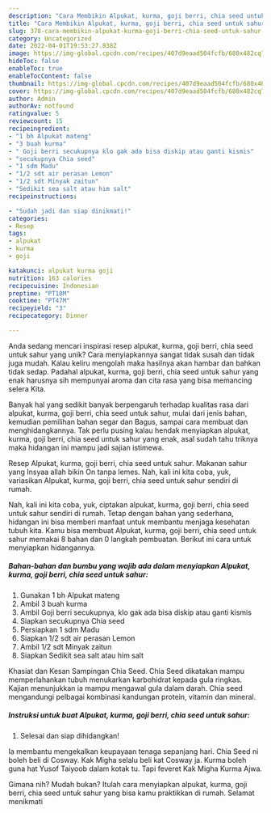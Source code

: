 ```yaml
---
description: "Cara Membikin Alpukat, kurma, goji berri, chia seed untuk sahur yang Lezat Sekali"
title: "Cara Membikin Alpukat, kurma, goji berri, chia seed untuk sahur yang Lezat Sekali"
slug: 378-cara-membikin-alpukat-kurma-goji-berri-chia-seed-untuk-sahur-yang-lezat-sekali
category: Uncategorized
date: 2022-04-01T19:53:27.838Z
image: https://img-global.cpcdn.com/recipes/407d9eaad504fcfb/680x482cq70/alpukat-kurma-goji-berri-chia-seed-untuk-sahur-foto-resep-utama.jpg
hideToc: false
enableToc: true
enableTocContent: false
thumbnail: https://img-global.cpcdn.com/recipes/407d9eaad504fcfb/680x482cq70/alpukat-kurma-goji-berri-chia-seed-untuk-sahur-foto-resep-utama.jpg
cover: https://img-global.cpcdn.com/recipes/407d9eaad504fcfb/680x482cq70/alpukat-kurma-goji-berri-chia-seed-untuk-sahur-foto-resep-utama.jpg
author: Admin
authorAv: notfound
ratingvalue: 5
reviewcount: 15
recipeingredient:
- "1 bh Alpukat mateng"
- "3 buah kurma"
- " Goji berri secukupnya klo gak ada bisa diskip atau ganti kismis"
- "secukupnya Chia seed"
- "1 sdm Madu"
- "1/2 sdt air perasan Lemon"
- "1/2 sdt Minyak zaitun"
- "Sedikit sea salt atau him salt"
recipeinstructions:

- "Sudah jadi dan siap dinikmati!"
categories:
- Resep
tags:
- alpukat
- kurma
- goji

katakunci: alpukat kurma goji 
nutrition: 163 calories
recipecuisine: Indonesian
preptime: "PT18M"
cooktime: "PT47M"
recipeyield: "3"
recipecategory: Dinner

---
```





Anda sedang mencari inspirasi resep alpukat, kurma, goji berri, chia seed untuk sahur yang unik? Cara menyiapkannya sangat tidak susah dan tidak juga mudah. Kalau keliru mengolah maka hasilnya akan hambar dan bahkan tidak sedap. Padahal alpukat, kurma, goji berri, chia seed untuk sahur yang enak harusnya sih mempunyai aroma dan cita rasa yang bisa memancing selera Kita.





Banyak hal yang sedikit banyak berpengaruh terhadap kualitas rasa dari alpukat, kurma, goji berri, chia seed untuk sahur, mulai dari jenis bahan, kemudian pemilihan bahan segar dan Bagus, sampai cara membuat dan menghidangkannya. Tak perlu pusing kalau hendak menyiapkan alpukat, kurma, goji berri, chia seed untuk sahur yang enak,      asal sudah tahu triknya maka hidangan ini mampu jadi sajian istimewa.














Resep Alpukat, kurma, goji berri, chia seed untuk sahur. Makanan sahur yang Insyaa allah bikin On tanpa lemes. Nah, kali ini kita coba, yuk, variasikan Alpukat, kurma, goji berri, chia seed untuk sahur sendiri di rumah.






Nah, kali ini kita coba, yuk, ciptakan alpukat, kurma, goji berri, chia seed untuk sahur sendiri di rumah. Tetap dengan bahan yang sederhana, hidangan ini bisa memberi manfaat untuk membantu menjaga kesehatan tubuh kita. Kamu bisa membuat Alpukat, kurma, goji berri, chia seed untuk sahur memakai 8 bahan dan 0 langkah pembuatan. Berikut ini cara untuk menyiapkan hidangannya.

<!--inarticleads1-->

##### Bahan-bahan dan bumbu yang wajib ada dalam menyiapkan Alpukat, kurma, goji berri, chia seed untuk sahur:

1. Gunakan 1 bh Alpukat mateng
1. Ambil 3 buah kurma
1. Ambil  Goji berri secukupnya, klo gak ada bisa diskip atau ganti kismis
1. Siapkan secukupnya Chia seed
1. Persiapkan 1 sdm Madu
1. Siapkan 1/2 sdt air perasan Lemon
1. Ambil 1/2 sdt Minyak zaitun
1. Siapkan Sedikit sea salt atau him salt


Khasiat dan Kesan Sampingan Chia Seed. Chia Seed dikatakan mampu memperlahankan tubuh menukarkan karbohidrat kepada gula ringkas. Kajian menunjukkan ia mampu mengawal gula dalam darah. Chia seed mengandungi pelbagai kombinasi kandungan protein, vitamin dan mineral. 

<!--inarticleads2-->

##### Instruksi untuk buat Alpukat, kurma, goji berri, chia seed untuk sahur:


1. Selesai dan siap dihidangkan!

Ia membantu mengekalkan keupayaan tenaga sepanjang hari. Chia Seed ni boleh beli di Cosway. Kak Migha selalu beli kat Cosway ja. Kurma boleh guna hat Yusof Taiyoob dalam kotak tu. Tapi feveret Kak Migha Kurma Ajwa. 

Gimana nih? Mudah bukan? Itulah cara menyiapkan alpukat, kurma, goji berri, chia seed untuk sahur yang bisa kamu praktikkan di rumah. Selamat menikmati
